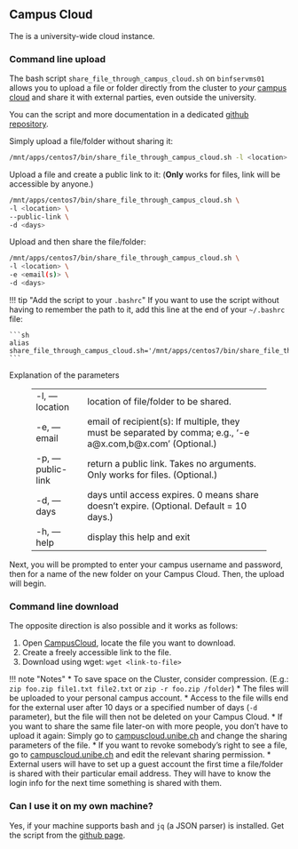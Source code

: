 

## Campus Cloud

The is a university-wide cloud instance. 

### Command line upload

The bash script `share_file_through_campus_cloud.sh` on `binfservms01` allows you to upload a file or folder directly from the cluster to _your_ [campus cloud](https://campuscloud.unibe.ch/) and share it with external parties, even outside the university.

You can the script and more documentation in a dedicated [github repository](https://github.com/MrTomRod/Campus-Cloud-UniBe-Uploader/).

Simply upload a file/folder without sharing it:

```sh
/mnt/apps/centos7/bin/share_file_through_campus_cloud.sh -l <location>
```

Upload a file and create a public link to it: (**Only** works for files, link will be accessible by anyone.)

```sh
/mnt/apps/centos7/bin/share_file_through_campus_cloud.sh \
-l <location> \
--public-link \
-d <days>
```

Upload and then share the file/folder:

```sh
/mnt/apps/centos7/bin/share_file_through_campus_cloud.sh \
-l <location> \
-e <email(s)> \
-d <days>
```

!!! tip "Add the script to your `.bashrc`"
    If you want to use the script without having to remember the path to it, add this line at the end of your `~/.bashrc` file:

    ```sh
    alias share_file_through_campus_cloud.sh='/mnt/apps/centos7/bin/share_file_through_campus_cloud.sh'
    ```

Explanation of the parameters

<figure class="table"><table><tbody><tr><td>-l, —location</td><td>location of file/folder to be shared.</td></tr><tr><td>-e, —email</td><td>email of recipient(s): If multiple, they must be separated by comma; e.g., ‘-e a@x.com,b@x.com’ (Optional.)</td></tr><tr><td>-p, —public-link</td><td>return a public link. Takes no arguments. Only works for files. (Optional.)</td></tr><tr><td>-d, —days</td><td>days until access expires. 0 means share doesn’t expire. (Optional. Default = 10 days.)</td></tr><tr><td>-h, —help</td><td>display this help and exit</td></tr></tbody></table></figure>

Next, you will be prompted to enter your campus username and password, then for a name of the new folder on your Campus Cloud. Then, the upload will begin.


### Command line download

The opposite direction is also possible and it works as follows:

1.  Open [CampusCloud](https://campuscloud.unibe.ch/), locate the file you want to download.
2.  Create a freely accessible link to the file.
3.  Download using wget: `wget <link-to-file>`




!!! note "Notes"
    *   To save space on the Cluster, consider compression. (E.g.: `zip foo.zip file1.txt file2.txt` or `zip -r foo.zip /folder`)
    *   The files will be uploaded to your personal campus account.
    *   Access to the file wills end for the external user after 10 days or a specified number of days (`-d` parameter), but the file will then not be deleted on your Campus Cloud.
    *   If you want to share the same file later-on with more people, you don’t have to upload it again: Simply go to [campuscloud.unibe.ch](https://campuscloud.unibe.ch/) and change the sharing parameters of the file.
    *   If you want to revoke somebody’s right to see a file, go to [campuscloud.unibe.ch](https://campuscloud.unibe.ch/) and edit the relevant sharing permission.
    *   External users will have to set up a guest account the first time a file/folder is shared with their particular email address. They will have to know the login info for the next time something is shared with them.

### Can I use it on my own machine?

Yes, if your machine supports bash and `jq` (a JSON parser) is installed. Get the script from the [github page](https://github.com/MrTomRod/Campus-Cloud-UniBe-Uploader/).
